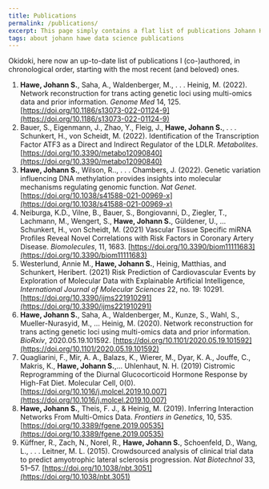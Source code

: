 ```yaml
---
title: Publications
permalink: /publications/
excerpt: This page simply contains a flat list of publications Johann Hawe (co-)authored
tags: about johann hawe data science publications
---
```


Okidoki, here now an up-to-date list of publications I (co-)authored, in chronological order,
starting with the most recent (and beloved) ones.

1. **Hawe, Johann S.**, Saha, A., Waldenberger, M., . . . Heinig, M. (2022). Network reconstruction for trans acting genetic loci using multi-omics data and prior information. _Genome Med_ 14, 125. [https://doi.org/10.1186/s13073-022-01124-9](https://doi.org/10.1186/s13073-022-01124-9)
2. Bauer, S., Eigenmann, J., Zhao, Y., Fleig, J., **Hawe, Johann S.**, . . . Schunkert, H., von Scheidt, M. (2022). Identification of the Transcription Factor ATF3 as a Direct and Indirect Regulator of the LDLR. _Metabolites_. [https://doi.org/10.3390/metabo12090840](https://doi.org/10.3390/metabo12090840)
3. **Hawe, Johann S.**, Wilson, R.., . . . Chambers, J. (2022). Genetic variation influencing DNA methylation provides insights into molecular mechanisms regulating genomic function. _Nat Genet_. [https://doi.org/10.1038/s41588-021-00969-x](https://doi.org/10.1038/s41588-021-00969-x)
4. Neiburga, K.D., Vilne, B., Bauer, S., Bongiovanni, D., Ziegler, T., Lachmann, M., Wengert, S., **Hawe, Johann S.**, Güldener, U., ... Schunkert, H., von Scheidt, M. (2021) Vascular Tissue Specific miRNA Profiles Reveal Novel Correlations with Risk Factors in Coronary Artery Disease. _Biomolecules_, 11, 1683. [https://doi.org/10.3390/biom11111683](https://doi.org/10.3390/biom11111683)
5. Westerlund, Annie M., **Hawe, Johann S.**, Heinig, Matthias, and Schunkert, Heribert. (2021) Risk Prediction of Cardiovascular Events by Exploration of Molecular Data with Explainable Artificial Intelligence, _International Journal of Molecular Sciences_ 22, no. 19: 10291. [https://doi.org/10.3390/ijms221910291](https://doi.org/10.3390/ijms221910291)
6. **Hawe, Johann S.**, Saha, A., Waldenberger, M., Kunze, S., Wahl, S., Mueller-Nurasyid, M., … Heinig, M. (2020). Network reconstruction for trans acting genetic loci using multi-omics data and prior information. _BioRxiv_, 2020.05.19.101592. [https://doi.org/10.1101/2020.05.19.101592](https://doi.org/10.1101/2020.05.19.101592)
7. Quagliarini, F., Mir, A. A., Balazs, K., Wierer, M., Dyar, K. A., Jouffe, C., Makris, K., **Hawe, Johann S.**,... Uhlenhaut, N. H. (2019) Cistromic Reprogramming of the Diurnal Glucocorticoid Hormone Response by High-Fat Diet. Molecular Cell, 0(0). [https://doi.org/10.1016/j.molcel.2019.10.007](https://doi.org/10.1016/j.molcel.2019.10.007)
8. **Hawe, Johann S.**, Theis, F. J., & Heinig, M. (2019). Inferring Interaction Networks From Multi-Omics Data. _Frontiers in Genetics_, 10, 535. [https://doi.org/10.3389/fgene.2019.00535](https://doi.org/10.3389/fgene.2019.00535)
9. Küffner, R., Zach, N., Norel, R., **Hawe, Johann S.**, Schoenfeld, D., Wang, L., . . . Leitner, M. L. (2015). Crowdsourced analysis of clinical trial data to predict amyotrophic lateral sclerosis progression. _Nat Biotechnol_ 33, 51–57. [https://doi.org/10.1038/nbt.3051](https://doi.org/10.1038/nbt.3051)
